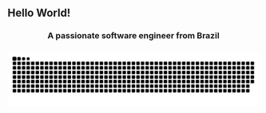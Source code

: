 ## Hello World!

<h3 align="center">A passionate software engineer from Brazil</h3>

###

<img src="https://raw.githubusercontent.com/WRDelmanto/WRDelmanto/output/snake.svg" alt="Snake animation" />

###

<!--
<p align="left"> <img src="https://komarev.com/ghpvc/?username=wrdelmanto&label=Profile%20views&color=0e75b6&style=flat" alt="wrdelmanto" /> </p>

<h3 align="left">Languages and Tools:</h3>
-->